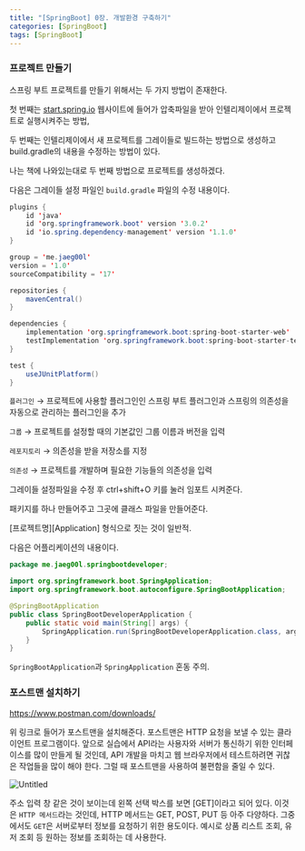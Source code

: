 ```yaml
---
title: "[SpringBoot] 0장. 개발환경 구축하기"
categories: [SpringBoot]
tags: [SpringBoot]
---
```


### 프로젝트 만들기

스프링 부트 프로젝트를 만들기 위해서는 두 가지 방법이 존재한다.

첫 번째는 [start.spring.io](http://start.spring.io) 웹사이트에 들어가 압축파일을 받아 인텔리제이에서 프로젝트로 실행시켜주는 방법,

두 번째는 인텔리제이에서 새 프로젝트를 그레이들로 빌드하는 방법으로 생성하고 build.gradle의 내용을 수정하는 방법이 있다.

나는 책에 나와있는대로 두 번째 방법으로 프로젝트를 생성하겠다.

다음은 그레이들 설정 파일인 `build.gradle` 파일의 수정 내용이다.

```java
plugins {
    id 'java'
    id 'org.springframework.boot' version '3.0.2'
    id 'io.spring.dependency-management' version '1.1.0'
}

group = 'me.jaeg00l'
version = '1.0'
sourceCompatibility = '17'

repositories {
    mavenCentral()
}

dependencies {
    implementation 'org.springframework.boot:spring-boot-starter-web'
    testImplementation 'org.springframework.boot:spring-boot-starter-test'
}

test {
    useJUnitPlatform()
}
```

`플러그인` → 프로젝트에 사용할 플러그인인 스프링 부트 플러그인과 스프링의 의존성을 자동으로 관리하는 플러그인을 추가

`그룹` → 프로젝트를 설정할 때의 기본값인 그룹 이름과 버전을 입력

`레포지토리` → 의존성을 받을 저장소를 지정

`의존성` → 프로젝트를 개발하며 필요한 기능들의 의존성을 입력

그레이들 설정파일을 수정 후 ctrl+shift+O 키를 눌러 임포트 시켜준다.

패키지를 하나 만들어주고 그곳에 클래스 파일을 만들어준다. 

[프로젝트명][Application] 형식으로 짓는 것이 일반적.

다음은 어플리케이션의 내용이다.

```java
package me.jaeg00l.springbootdeveloper;

import org.springframework.boot.SpringApplication;
import org.springframework.boot.autoconfigure.SpringBootApplication;

@SpringBootApplication
public class SpringBootDeveloperApplication {
    public static void main(String[] args) {
        SpringApplication.run(SpringBootDeveloperApplication.class, args);
    }
}
```

`SpringBootApplication`과 `SpringApplication` 혼동 주의.

### 포스트맨 설치하기

https://www.postman.com/downloads/

위 링크로 들어가 포스트맨을 설치해준다. 포스트맨은 HTTP 요청을 보낼 수 있는 클라이언트 프로그램이다. 앞으로 실습에서 API라는 사용자와 서버가 통신하기 위한 인터페이스를 많이 만들게 될 것인데, API 개발을 마치고 웹 브라우저에서 테스트하려면 귀찮은 작업들을 많이 해야 한다. 그럴 때 포스트맨을 사용하여 불편함을 줄일 수 있다. 

![Untitled](https://s3-us-west-2.amazonaws.com/secure.notion-static.com/ca73b974-4f30-411a-ad1a-5aad6919df0c/Untitled.png)

주소 입력 창 같은 것이 보이는데 왼쪽 선택 박스를 보면 [GET]이라고 되어 있다. 이것은 `HTTP 메서드`라는 것인데, HTTP 메서드는 GET, POST, PUT 등 아주 다양하다. 그중에서도 `GET`은 서버로부터 정보를 요청하기 위한 용도이다. 예시로 상품 리스트 조회, 유저 조회 등 원하는 정보를 조회하는 데 사용한다.